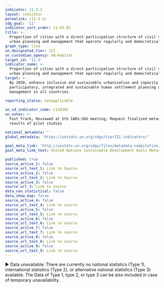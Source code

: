 ```yaml
---
indicator: 11.3.2
layout: indicator
permalink: /11-3-2/
sdg_goal: '11'
indicator_sort_order: 11-03-02
title: >-
  Proportion of cities with a direct participation structure of civil society in
  urban planning and management that operate regularly and democratically
graph_type: line
un_designated_tier: III
un_custodian_agency: UN-Habitat
target_id: '11.3'
indicator_name: >-
  Proportion of cities with a direct participation structure of civil society in
  urban planning and management that operate regularly and democratically
target: >-
  By 2030, enhance inclusive and sustainable urbanization and capacity for
  participatory, integrated and sustainable human settlement planning and
  management in all countries
  
reporting_status: notapplicable

un_sd_indicator_code: C110302
un_notes: >-
  Fast Track; Reviewed at 5th IAEG-SDG meeting; Request finalized metadata and
  results of pilot studies

national_metadata: ''
global_metadata: 'https://unstats.un.org/sdgs/tierIII-indicators/' 
 
goal_meta_link: 'http://unstats.un.org/sdgs/files/metadata-compilation/Metadata-Goal-11.pdf'
goal_meta_link_text: United Nations Sustainable Development Goals Metadata (pdf 2066kB)

published: true
source_active_1: false
source_url_text_1: Link to Source
source_active_2: false
source_url_text_2: Link to Source
source_active_3: false
source_url_3: Link to Source
data_non_statistical: false
data_show_map: false
source_active_4: false
source_url_text_4: Link to source
source_active_5: false
source_url_text_5: Link to source
source_active_6: false
source_url_text_6: Link to source
source_active_7: false
source_url_text_7: Link to source
source_active_8: false
source_url_text_8: Link to source
source_active_9: false
source_url_text_9: Link to source
---
```

▶ Data unavailable: There are currently no national statistics (Type 1), international statistics (Type 2), or alternative national statistics (Type 3) available. The Data of Type 1, type 2, or type 3 can be also included in case of temporary unavailability.
